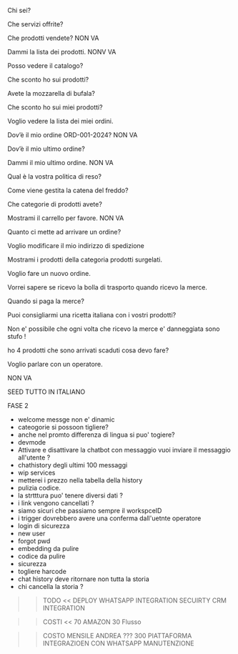Chi sei?

Che servizi offrite?

Che prodotti vendete? NON VA

Dammi la lista dei prodotti. NONV VA

Posso vedere il catalogo?

Che sconto ho sui prodotti?

Avete la mozzarella di bufala?

Che sconto ho sui miei prodotti?

Voglio vedere la lista dei miei ordini.

Dov’è il mio ordine ORD-001-2024? NON VA

Dov’è il mio ultimo ordine?

Dammi il mio ultimo ordine. NON VA

Qual è la vostra politica di reso?

Come viene gestita la catena del freddo?

Che categorie di prodotti avete?

Mostrami il carrello per favore. NON VA

Quanto ci mette ad arrivare un ordine?

Voglio modificare il mio indirizzo di spedizione

Mostrami i prodotti della categoria prodotti surgelati.

Voglio fare un nuovo ordine.

Vorrei sapere se ricevo la bolla di trasporto quando ricevo la merce.

Quando si paga la merce?

Puoi consigliarmi una ricetta italiana con i vostri prodotti?

Non e' possibile che ogni volta che ricevo la merce e' danneggiata sono stufo !

ho 4 prodotti che sono arrivati scaduti cosa devo fare?

Voglio parlare con un operatore.

NON VA

SEED TUTTO IN ITALIANO

FASE 2

- welcome messge non e' dinamic
- cateogorie si possoon tigliere?
- anche nel promto differenza di lingua si puo' togiere?
- devmode
- Attivare e disattivare la chatbot con messaggio vuoi inviare il messaggio all'utente ?
- chathistory degli ultimi 100 messaggi
- wip services
- metterei i prezzo nella tabella della history
- pulizia codice.
- la strtttura puo' tenere diversi dati ?
- i link vengono cancellati ?
- siamo sicuri che passiamo sempre il workspceID
- i trigger dovrebbero avere una conferma dall'uetnte operatore
- login di sicurezza
- new user
- forgot pwd
- embedding da pulire
- codice da pulire
- sicurezza
- togliere harcode
- chat history deve ritornare non tutta la storia
- chi cancella la storia ?

> > TODO <<
> > DEPLOY
> > WHATSAPP INTEGRATION
> > SECUIRTY
> > CRM INTEGRATION

> > COSTI <<
> > 70 AMAZON
> > 30 Flusso

> > COSTO MENSILE ANDREA ??? 300
> > PIATTAFORMA
> > INTEGRAZIOEN CON WHATSAPP
> > MANUTENZIONE
